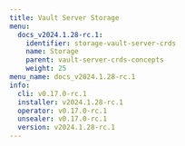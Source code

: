 ```yaml
---
title: Vault Server Storage
menu:
  docs_v2024.1.28-rc.1:
    identifier: storage-vault-server-crds
    name: Storage
    parent: vault-server-crds-concepts
    weight: 25
menu_name: docs_v2024.1.28-rc.1
info:
  cli: v0.17.0-rc.1
  installer: v2024.1.28-rc.1
  operator: v0.17.0-rc.1
  unsealer: v0.17.0-rc.1
  version: v2024.1.28-rc.1
---
```


